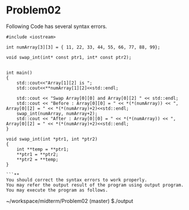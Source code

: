 # Problem02
Following Code has several syntax errors. 
```
#include <iostream>

int numArray[3][3] = { 11, 22, 33, 44, 55, 66, 77, 88, 99};

void swap_int(int* const ptr1, int* const ptr2);


int main()
{
    std::cout<<"Array[1][2] is ";
    std::cout<<**numArray[1][2]<<std::endl;
    
    std::cout << "Swap Array[0][0] and Array[0][2] " << std::endl;
    std::cout << "Before : Array[0][0] = " << *(*(numArray)) << ", Array[0][2] = " << *(*(numArray)+2)<<std::endl;
    swap_int(numArray, numArray+2);
    std::cout << "After : Array[0][0] = " << *(*(numArray)) << ", Array[0][2] = " << *(*(numArray)+2)<<std::endl;
}

void swap_int(int *ptr1, int *ptr2)
{
    int **temp = **ptr1;
    **ptr1 = **ptr2;
    **ptr2 = **temp;
}

```**
You should correct the syntax errors to work properly. 
You may refer the output result of the program using output program.
You may execute the program as follows.
```
~/workspace/midterm/Problem02 (master) $./output
```
